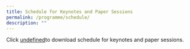 ```yaml
---
title: Schedule for Keynotes and Paper Sessions
permalink: /programme/schedule/
description: ""
---
```

Click [undefined](https://go.gov.sg/scheduleforkeynotesandpapersessions)to download schedule for keynotes and paper sessions.